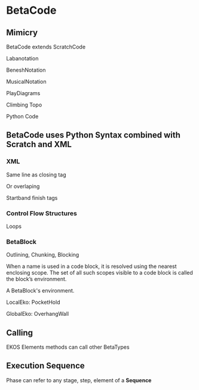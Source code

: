 # BetaCode

<!-- Remember that BetaCode is what the Athletes and Betatekts see, not how Beta is represented in BetaPython. In BetaPython, the notation is represented as JSON. BetaCode is Pseudocode. -->

## Mimicry

BetaCode extends ScratchCode

Labanotation

BeneshNotation

MusicalNotation

PlayDiagrams

Climbing Topo

Python Code

## BetaCode uses Python Syntax combined with Scratch and XML

### XML

Same line as closing tag

Or overlaping

Startband finish tags

### Control Flow Structures

Loops

### BetaBlock

Outlining, Chunking, Blocking

When a name is used in a code block, it is resolved using the nearest enclosing scope. The set of all such scopes visible to a code block is called the block’s environment.

A BetaBlock's environment.

LocalEko: PocketHold

GlobalEko: OverhangWall

## Calling

EKOS Elements methods can call other BetaTypes

## Execution Sequence

Phase can refer to any stage, step, element of a **Sequence**
